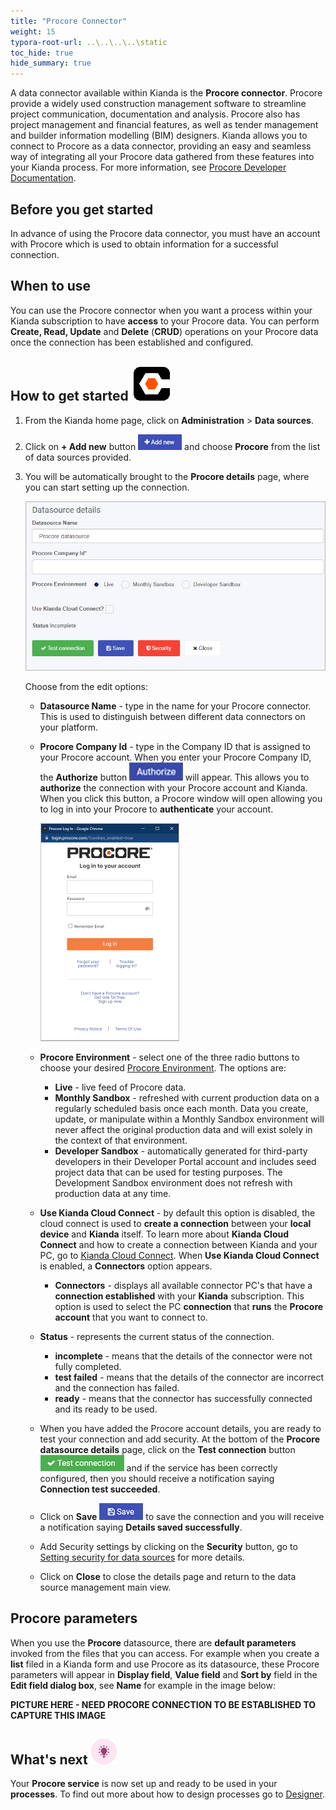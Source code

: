 ```yaml
---
title: "Procore Connector"
weight: 15
typora-root-url: ..\..\..\..\static
toc_hide: true
hide_summary: true
---
```


A data connector available within Kianda is the **Procore connector**. Procore provide a widely used construction management software to streamline project communication, documentation and analysis. Procore also has project management and financial features, as well as tender management and builder information modelling (BIM) designers. Kianda allows you to connect to Procore as a data connector, providing an easy and seamless way of integrating all your Procore data gathered from these features into your Kianda process. For more information, see [Procore Developer Documentation](https://developers.procore.com/documentation/introduction).



## Before you get started

In advance of using the Procore data connector, you must have an account with Procore which is used to obtain information for a successful connection.



## When to use

You can use the Procore connector when you want a process within your Kianda subscription to have **access** to your Procore data. You can perform **Create, Read, Update** and **Delete** (**CRUD**) operations on your Procore data once the connection has been established and configured.



## How to get started ![Add new data connector button](/images/procore-logo.png) 

1. From the Kianda home page, click on **Administration** > **Data sources**.

2. Click on **+ Add new** button ![Add new data connector button](/images/addnew.png) and choose **Procore** from the list of data sources provided.

3. You will be automatically brought to the **Procore details** page, where you can start setting up the connection. 

   ![Procore connection details](/images/procore-connector-details.png)

   Choose from the edit options:

   - **Datasource Name** - type in the name for your Procore connector. This is used to distinguish between different data connectors on your platform.
   
   - **Procore Company Id** - type in the Company ID that is assigned to your Procore account. When you enter your Procore Company ID, the **Authorize** button <img src="/images/authorize.jpg" alt="authorize button" style="zoom:150%;" /> will appear. This allows you to **authorize** the connection with your Procore account and Kianda. When you click this button, a Procore window will open allowing you to log in into your Procore to **authenticate** your account.
   
     <img src="/images/procore-log-in.png" alt="Procore log in window" style="zoom:50%;" />
   
   - **Procore Environment** - select one of the three radio buttons to choose your desired [Procore Environment](https://developers.procore.com/documentation/development-environments). The options are: 
   
     - **Live** - live feed of Procore data.
     - **Monthly Sandbox** - refreshed with current production data on a regularly scheduled basis once each month. Data you create, update, or manipulate within a Monthly Sandbox environment will never affect the original production data and will exist solely in the context of that environment.
     - **Developer Sandbox** - automatically generated for third-party developers in their Developer Portal account and includes seed project data that can be used for testing purposes. The Development Sandbox environment does not refresh with production data at any time.
   
   - **Use Kianda Cloud Connect** - by default this option is disabled, the cloud connect is used to **create a connection** between your **local device** and **Kianda** itself. To learn more about **Kianda Cloud Connect** and how to create a connection between Kianda and your PC, go to [Kianda Cloud Connect](/docs/platform/connectors/kianda-cloud-connect/). When **Use Kianda Cloud Connect** is enabled, a **Connectors** option appears.
   
     - **Connectors** - displays all available connector PC's that have a **connection established** with your **Kianda** subscription. This option is used to select the PC **connection** that **runs** the **Procore account** that you want to connect to.
   
   - **Status** - represents the current status of the connection.
     - **incomplete** - means that the details of the connector were not fully completed.
     - **test failed** - means that the details of the connector are incorrect and the connection has failed.
     - **ready** - means that the connector has successfully connected and its ready to be used.
   
   - When you have added the Procore account details, you are ready to test your connection and add security. At the bottom of the **Procore datasource details** page, click on the **Test connection** button ![Test connection for REST Service](/images/test-connection.jpg) and if the service has been correctly configured, then you should receive a notification saying **Connection test succeeded**.
   
   - Click on **Save** ![Save connection button](/images/save-connection.jpg) to save the connection and you will receive a notification saying **Details saved successfully**.
   
   - Add Security settings by clicking on the **Security** button, go to [Setting security for data sources](/docs/platform/connectors/#setting-security-for-data-sources) for more details.
   
   - Click on **Close** to close the details page and return to the data source management main view.



## Procore parameters

When you use the **Procore** datasource, there are **default parameters** invoked from the files that you can access. For example when you create a **list** filed in a Kianda form and use Procore as its datasource, these Procore parameters will appear in **Display field**, **Value field** and **Sort by** field in the **Edit field dialog box**, see **Name** for example in the image below:

**PICTURE HERE - NEED PROCORE CONNECTION TO BE ESTABLISHED TO CAPTURE THIS IMAGE**



## What's next  ![Idea icon](/images/18.png) ##

Your **Procore service** is now set up and ready to be used in your **processes**. To find out more about how to design processes go to [Designer](/docs/platform/application-designer/designer/).
